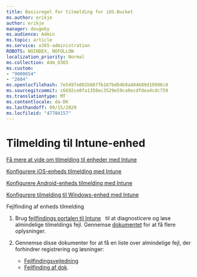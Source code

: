 ```yaml
---
title: Basisregel for tilmelding for iOS-Bucket
ms.author: erikje
author: erikje
manager: dougeby
ms.audience: Admin
ms.topic: article
ms.service: o365-administration
ROBOTS: NOINDEX, NOFOLLOW
localization_priority: Normal
ms.collection: Adm_O365
ms.custom:
- "9000654"
- "2684"
ms.openlocfilehash: 7e549fe002b087fb167bd04b9a404689d19996c8
ms.sourcegitcommit: c6692ce0fa1358ec3529e59ca0ecdfdea4cdc759
ms.translationtype: MT
ms.contentlocale: da-DK
ms.lasthandoff: 09/15/2020
ms.locfileid: "47784157"
---
```

# <a name="intune-device-enrollment"></a>Tilmelding til Intune-enhed

[Få mere at vide om tilmelding til enheder med Intune](https://docs.microsoft.com/intune/enrollment/device-enrollment)

[Konfigurere iOS-enheds tilmelding med Intune](https://docs.microsoft.com/intune/enrollment/ios-enroll)

[Konfigurere Android-enheds tilmelding med Intune](https://docs.microsoft.com/intune/android-enroll)

[Konfigurere tilmelding til Windows-enhed med Intune](https://docs.microsoft.com/intune/windows-enroll)

Fejlfinding af enheds tilmelding

1. Brug [fejlfindings portalen til Intune](https://devicemanagement.microsoft.com/#blade/Microsoft_Intune_DeviceSettings/TroubleshootBlade)   til at diagnosticere og løse almindelige tilmeldings fejl. Gennemse [dokumentet](https://docs.microsoft.com/intune/help-desk-operators) for at få flere oplysninger.

2. Gennemse disse dokumenter for at få en liste over almindelige fejl, der forhindrer registrering og løsninger:
    - [Fejlfindingsvejledning](https://support.microsoft.com/help/4469913/troubleshooting-windows-device-enrollment-problems-in-microsoft-intune)
    - [Fejlfinding af dok](https://docs.microsoft.com/intune/troubleshoot-device-enrollment-in-intune).

